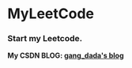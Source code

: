 # MyLeetCode
### Start my Leetcode.

**My CSDN BLOG: [gang_dada's blog](https://blog.csdn.net/gang_dada)**
